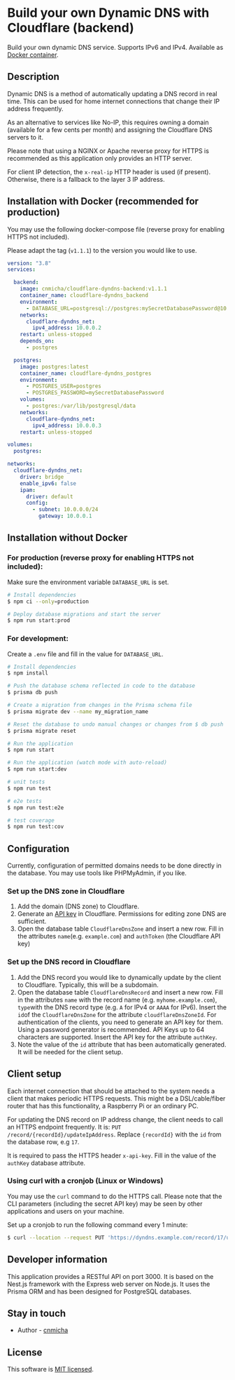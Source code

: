 # Build your own Dynamic DNS with Cloudflare (backend)

Build your own dynamic DNS service. Supports IPv6 and IPv4. Available
as [Docker container](https://hub.docker.com/r/cnmicha/cloudflare-dyndns-backend).

## Description

Dynamic DNS is a method of automatically updating a DNS record in real time. This can be used for home internet
connections that change their IP address frequently.

As an alternative to services like No-IP, this requires owning a domain (available for a few cents per month) and
assigning the Cloudflare DNS servers to it.

Please note that using a NGINX or Apache reverse proxy for HTTPS is recommended as this application only provides an
HTTP server.

For client IP detection, the `x-real-ip` HTTP header is used (if present). Otherwise, there is a fallback to the
layer 3 IP address.

## Installation with Docker (recommended for production)

You may use the following docker-compose file (reverse proxy for enabling HTTPS not included).

Please adapt the tag (`v1.1.1`) to the version you would like to use.

```yaml
version: "3.8"
services:

  backend:
    image: cnmicha/cloudflare-dyndns-backend:v1.1.1
    container_name: cloudflare-dyndns_backend
    environment:
      - DATABASE_URL=postgresql://postgres:mySecretDatabasePassword@10.0.0.3:5432/cloudflare-dyndns?schema=public&sslmode=prefer
    networks:
      cloudflare-dyndns_net:
        ipv4_address: 10.0.0.2
    restart: unless-stopped
    depends_on:
      - postgres

  postgres:
    image: postgres:latest
    container_name: cloudflare-dyndns_postgres
    environment:
      - POSTGRES_USER=postgres
      - POSTGRES_PASSWORD=mySecretDatabasePassword
    volumes:
      - postgres:/var/lib/postgresql/data
    networks:
      cloudflare-dyndns_net:
        ipv4_address: 10.0.0.3
    restart: unless-stopped

volumes:
  postgres:

networks:
  cloudflare-dyndns_net:
    driver: bridge
    enable_ipv6: false
    ipam:
      driver: default
      config:
        - subnet: 10.0.0.0/24
          gateway: 10.0.0.1
```

## Installation without Docker

### For production (reverse proxy for enabling HTTPS not included):

Make sure the environment variable `DATABASE_URL` is set.

```bash
# Install dependencies
$ npm ci --only=production

# Deploy database migrations and start the server
$ npm run start:prod
```

### For development:

Create a `.env` file and fill in the value for `DATABASE_URL`.

```bash
# Install dependencies
$ npm install

# Push the database schema reflected in code to the database
$ prisma db push

# Create a migration from changes in the Prisma schema file
$ prisma migrate dev --name my_migration_name

# Reset the database to undo manual changes or changes from $ db push
$ prisma migrate reset

# Run the application
$ npm run start

# Run the application (watch mode with auto-reload)
$ npm run start:dev

# unit tests
$ npm run test

# e2e tests
$ npm run test:e2e

# test coverage
$ npm run test:cov
```

## Configuration

Currently, configuration of permitted domains needs to be done directly in the database. You may use tools like
PHPMyAdmin, if you like.

### Set up the DNS zone in Cloudflare

1. Add the domain (DNS zone) to Cloudflare.
2. Generate an [API key](https://dash.cloudflare.com/profile/api-tokens) in Cloudflare. Permissions for editing zone DNS
   are sufficient.
3. Open the database table `CloudflareDnsZone` and insert a new row. Fill in the attributes `name`(e.g. `example.com`)
   and `authToken` (the Cloudflare API key)

### Set up the DNS record in Cloudflare

1. Add the DNS record you would like to dynamically update by the client to Cloudflare. Typically, this will be a
   subdomain.
2. Open the database table `CloudflareDnsRecord` and insert a new row. Fill in the attributes `name` with the record
   name (e.g. `myhome.example.com`), `type`with the DNS record type (e.g. `A` for IPv4 or `AAAA` for IPv6). Insert
   the `id`of the `CloudflareDnsZone` for the attribute `cloudflareDnsZoneId`. For authentication of the clients, you
   need to generate an API key for them. Using a password generator is recommended. API Keys up to 64 characters are
   supported. Insert the API key for the attribute `authKey`.
3. Note the value of the `id` attribute that has been automatically generated. It will be needed for the client setup.

## Client setup

Each internet connection that should be attached to the system needs a client that makes periodic HTTPS requests. This
might be a DSL/cable/fiber router that has this functionality, a Raspberry Pi or an ordinary PC.

For updating the DNS record on IP address change, the client needs to call an HTTPS endpoint frequently. It is:
`PUT /record/{recordId}/updateIpAddress`. Replace `{recordId}` with the `id` from the database row, e.g `17`.

It is required to pass the HTTPS header `x-api-key`. Fill in the value of the `authKey` database attribute.

### Using curl with a cronjob (Linux or Windows)

You may use the `curl` command to do the HTTPS call. Please note that the CLI parameters (including the secret API key)
may be seen by other applications and users on your machine.

Set up a cronjob to run the following command every 1 minute:

```bash
$ curl --location --request PUT 'https://dyndns.example.com/record/17/updateIpAddress' --header 'x-api-key: MySuperSecretApiKeyFromDatabase'
```

## Developer information

This application provides a RESTful API on port 3000. It is based on the Nest.js framework with the Express web server
on Node.js. It uses the Prisma ORM and has been designed for PostgreSQL databases.

## Stay in touch

- Author - [cnmicha](https://github.com/cnmicha)

## License

This software is [MIT licensed](LICENSE).
